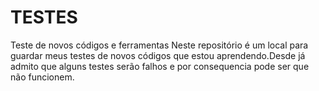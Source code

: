 # TESTES
 Teste de novos códigos e ferramentas
 Neste repositório é um local para guardar meus testes de novos códigos que estou aprendendo.Desde já admito que alguns testes serão falhos e por consequencia pode ser que não funcionem.
